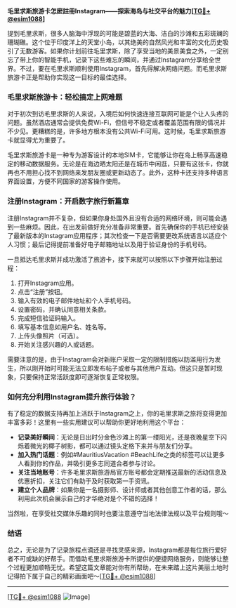 **毛里求斯旅游卡怎麽註冊Instagram——探索海岛与社交平台的魅力[[TG💪+ @esim1088](https://t.me/s/esim1088)]**

提到毛里求斯，很多人脑海中浮现的可能是碧蓝的大海、洁白的沙滩和五彩斑斓的珊瑚礁。这个位于印度洋上的天堂小岛，以其绝美的自然风光和丰富的文化历史吸引了无数游客。如果你计划前往毛里求斯，除了享受当地的美景美食之外，一定别忘了带上你的智能手机，记录下这些难忘的瞬间，并通过Instagram分享给全世界。不过，要在毛里求斯顺利使用Instagram，首先得解决网络问题。而毛里求斯旅游卡正是帮助你实现这一目标的最佳选择。

### 毛里求斯旅游卡：轻松搞定上网难题

对于初次到访毛里求斯的人来说，入境后如何快速连接互联网可能是个让人头疼的问题。虽然酒店通常会提供免费Wi-Fi，但信号不稳定或者覆盖范围有限的情况并不少见。更糟糕的是，许多地方根本没有公共Wi-Fi可用。这时候，毛里求斯旅游卡就显得尤为重要了。

毛里求斯旅游卡是一种专为游客设计的本地SIM卡，它能够让你在岛上畅享高速稳定的移动数据服务。无论是在海边晒太阳还是在城市中闲逛，只要有这张卡，你就再也不用担心找不到网络来发朋友圈或更新动态了。此外，这种卡还支持多种语言界面设置，方便不同国家的游客操作使用。

### 注册Instagram：开启数字旅行新篇章

注册Instagram并不复杂，但如果你身处国外且没有合适的网络环境，则可能会遇到一些麻烦。因此，在出发前做好充分准备非常重要。首先确保你的手机已经安装了最新版本的Instagram应用程序；其次检查一下是否需要更改系统语言以适应个人习惯；最后记得提前准备好电子邮箱地址以及用于验证身份的手机号码。

一旦抵达毛里求斯并成功激活了旅游卡，接下来就可以按照以下步骤开始注册过程：
1. 打开Instagram应用。
2. 点击“注册”按钮。
3. 输入有效的电子邮件地址和个人手机号码。
4. 设置密码，并确认同意相关条款。
5. 完成短信验证码输入。
6. 填写基本信息如用户名、姓名等。
7. 上传头像照片（可选）。
8. 开始关注感兴趣的人或话题。

需要注意的是，由于Instagram会对新账户采取一定的限制措施以防滥用行为发生，所以刚开始时可能无法立即发布帖子或者与其他用户互动。但这只是暂时现象，只要保持正常活跃度即可逐渐恢复正常权限。

### 如何充分利用Instagram提升旅行体验？

有了稳定的数据支持再加上活跃于Instagram之上，你的毛里求斯之旅将变得更加丰富多彩！这里有一些实用建议可以帮助你更好地利用这个平台：

- **记录美好瞬间**：无论是日出时分金色沙滩上的第一缕阳光，还是夜晚星空下闪烁着微光的椰子树影，都可以通过镜头定格下来并与朋友们分享。
- **加入热门话题**：例如#MauritiusVacation #BeachLife之类的标签可以让更多人看到你的作品，并吸引更多志同道合者参与讨论。
- **关注当地账号**：许多毛里求斯旅游局官方账号都会定期推送最新的活动信息及优惠折扣，关注它们有助于及时获取第一手资讯。
- **建立个人品牌**：如果你是一名摄影师、设计师或者其他创意工作者的话，那么利用此次机会展示自己的才华绝对是个不错的选择！

当然啦，在享受社交媒体乐趣的同时也要注意遵守当地法律法规以及平台规则哦～

### 结语

总之，无论是为了记录旅程点滴还是寻找灵感来源，Instagram都是每位旅行爱好者不可或缺的好帮手。而借助毛里求斯旅游卡所提供的便捷网络服务，则能够让整个过程更加顺畅无忧。希望这篇文章能对你有所帮助，在未来踏上这片美丽土地时记得拍下属于自己的精彩画面吧～[[TG💪+ @esim1088](https://t.me/s/esim1088)]

---

[[TG💪+ @esim1088](https://t.me/s/esim1088) ![Image](https://i.postimg.cc/4NQfJmqS/Snipaste-2025-05-13-00-14-12.png)]